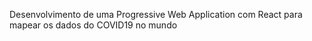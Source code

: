 Desenvolvimento de uma Progressive Web Application com React para mapear os dados do COVID19 no mundo 
